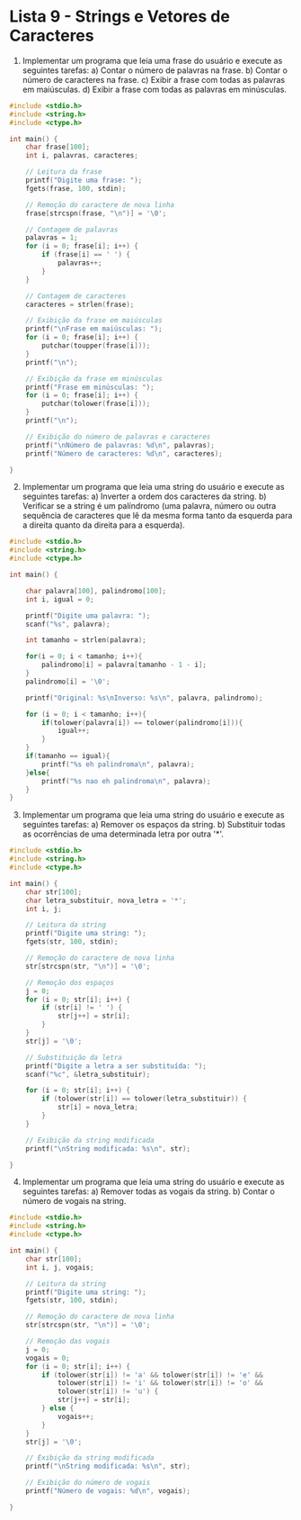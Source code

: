 # Lista 9 - Strings e Vetores de Caracteres

1. Implementar um programa que leia uma frase do usuário e execute as seguintes tarefas:
    a) Contar o número de palavras na frase.
    b) Contar o número de caracteres na frase.
    c) Exibir a frase com todas as palavras em maiúsculas.
    d) Exibir a frase com todas as palavras em minúsculas.
```C
#include <stdio.h>
#include <string.h>
#include <ctype.h>

int main() {
    char frase[100];
    int i, palavras, caracteres;

    // Leitura da frase
    printf("Digite uma frase: ");
    fgets(frase, 100, stdin);

    // Remoção do caractere de nova linha
    frase[strcspn(frase, "\n")] = '\0';

    // Contagem de palavras
    palavras = 1;
    for (i = 0; frase[i]; i++) {
        if (frase[i] == ' ') {
            palavras++;
        }
    }

    // Contagem de caracteres
    caracteres = strlen(frase);

    // Exibição da frase em maiúsculas
    printf("\nFrase em maiúsculas: ");
    for (i = 0; frase[i]; i++) {
        putchar(toupper(frase[i]));
    }
    printf("\n");

    // Exibição da frase em minúsculas
    printf("Frase em minúsculas: ");
    for (i = 0; frase[i]; i++) {
        putchar(tolower(frase[i]));
    }
    printf("\n");

    // Exibição do número de palavras e caracteres
    printf("\nNúmero de palavras: %d\n", palavras);
    printf("Número de caracteres: %d\n", caracteres);

}
```
2. Implementar um programa que leia uma string do usuário e execute as seguintes tarefas:
    a) Inverter a ordem dos caracteres da string.
    b) Verificar se a string é um palíndromo (uma palavra, número ou outra sequência de caracteres que lê da mesma forma tanto da esquerda para a direita quanto da direita para a esquerda).

```C
#include <stdio.h>
#include <string.h>
#include <ctype.h>

int main() {

    char palavra[100], palindromo[100];
    int i, igual = 0;

    printf("Digite uma palavra: ");
    scanf("%s", palavra);

    int tamanho = strlen(palavra);

    for(i = 0; i < tamanho; i++){
        palindromo[i] = palavra[tamanho - 1 - i];
    }
    palindromo[i] = '\0';

    printf("Original: %s\nInverso: %s\n", palavra, palindromo);

    for (i = 0; i < tamanho; i++){
        if(tolower(palavra[i]) == tolower(palindromo[i])){
            igual++;
        }
    }
    if(tamanho == igual){
        printf("%s eh palindroma\n", palavra);
    }else{
        printf("%s nao eh palindroma\n", palavra);
    }
}
```
3. Implementar um programa que leia uma string do usuário e execute as seguintes tarefas:
    a) Remover os espaços da string.
    b) Substituir todas as ocorrências de uma determinada letra por outra '*'.

```C
#include <stdio.h>
#include <string.h>
#include <ctype.h>

int main() {
    char str[100];
    char letra_substituir, nova_letra = '*';
    int i, j;

    // Leitura da string
    printf("Digite uma string: ");
    fgets(str, 100, stdin);

    // Remoção do caractere de nova linha
    str[strcspn(str, "\n")] = '\0';

    // Remoção dos espaços
    j = 0;
    for (i = 0; str[i]; i++) {
        if (str[i] != ' ') {
            str[j++] = str[i];
        }
    }
    str[j] = '\0';

    // Substituição da letra
    printf("Digite a letra a ser substituída: ");
    scanf("%c", &letra_substituir);

    for (i = 0; str[i]; i++) {
        if (tolower(str[i]) == tolower(letra_substituir)) {
            str[i] = nova_letra;
        }
    }

    // Exibição da string modificada
    printf("\nString modificada: %s\n", str);

}
```

4. Implementar um programa que leia uma string do usuário e execute as seguintes tarefas:
    a) Remover todas as vogais da string.
    b) Contar o número de vogais na string.
``` C
#include <stdio.h>
#include <string.h>
#include <ctype.h>

int main() {
    char str[100];
    int i, j, vogais;

    // Leitura da string
    printf("Digite uma string: ");
    fgets(str, 100, stdin);

    // Remoção do caractere de nova linha
    str[strcspn(str, "\n")] = '\0';

    // Remoção das vogais
    j = 0;
    vogais = 0;
    for (i = 0; str[i]; i++) {
        if (tolower(str[i]) != 'a' && tolower(str[i]) != 'e' &&
            tolower(str[i]) != 'i' && tolower(str[i]) != 'o' &&
            tolower(str[i]) != 'u') {
            str[j++] = str[i];
        } else {
            vogais++;
        }
    }
    str[j] = '\0';

    // Exibição da string modificada
    printf("\nString modificada: %s\n", str);

    // Exibição do número de vogais
    printf("Número de vogais: %d\n", vogais);

}

```

